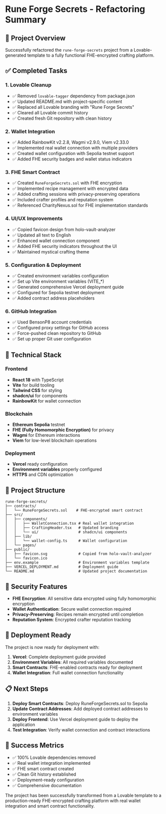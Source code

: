 # Rune Forge Secrets - Refactoring Summary

## 🎯 Project Overview

Successfully refactored the `rune-forge-secrets` project from a Lovable-generated template to a fully functional FHE-encrypted crafting platform.

## ✅ Completed Tasks

### 1. **Lovable Cleanup**
- ✅ Removed `lovable-tagger` dependency from package.json
- ✅ Updated README.md with project-specific content
- ✅ Replaced all Lovable branding with "Rune Forge Secrets"
- ✅ Cleared all Lovable commit history
- ✅ Created fresh Git repository with clean history

### 2. **Wallet Integration**
- ✅ Added RainbowKit v2.2.8, Wagmi v2.9.0, Viem v2.33.0
- ✅ Implemented real wallet connection with multiple providers
- ✅ Created wallet configuration with Sepolia testnet support
- ✅ Added FHE security badges and wallet status indicators

### 3. **FHE Smart Contract**
- ✅ Created `RuneForgeSecrets.sol` with FHE encryption
- ✅ Implemented recipe management with encrypted data
- ✅ Added crafting sessions with privacy-preserving operations
- ✅ Included crafter profiles and reputation system
- ✅ Referenced CharityNexus.sol for FHE implementation standards

### 4. **UI/UX Improvements**
- ✅ Copied favicon design from holo-vault-analyzer
- ✅ Updated all text to English
- ✅ Enhanced wallet connection component
- ✅ Added FHE security indicators throughout the UI
- ✅ Maintained mystical crafting theme

### 5. **Configuration & Deployment**
- ✅ Created environment variables configuration
- ✅ Set up Vite environment variables (VITE_*)
- ✅ Generated comprehensive Vercel deployment guide
- ✅ Configured for Sepolia testnet deployment
- ✅ Added contract address placeholders

### 6. **GitHub Integration**
- ✅ Used BensonP8 account credentials
- ✅ Configured proxy settings for GitHub access
- ✅ Force-pushed clean repository to GitHub
- ✅ Set up proper Git user configuration

## 🔧 Technical Stack

### Frontend
- **React 18** with TypeScript
- **Vite** for build tooling
- **Tailwind CSS** for styling
- **shadcn/ui** for components
- **RainbowKit** for wallet connection

### Blockchain
- **Ethereum Sepolia** testnet
- **FHE (Fully Homomorphic Encryption)** for privacy
- **Wagmi** for Ethereum interactions
- **Viem** for low-level blockchain operations

### Deployment
- **Vercel** ready configuration
- **Environment variables** properly configured
- **HTTPS** and CDN optimization

## 📁 Project Structure

```
rune-forge-secrets/
├── contracts/
│   └── RuneForgeSecrets.sol    # FHE-encrypted smart contract
├── src/
│   ├── components/
│   │   ├── WalletConnection.tsx # Real wallet integration
│   │   ├── CraftingHeader.tsx   # Updated branding
│   │   └── ui/                  # shadcn/ui components
│   ├── lib/
│   │   └── wallet-config.ts     # Wallet configuration
│   └── pages/
├── public/
│   ├── favicon.svg              # Copied from holo-vault-analyzer
│   └── favicon.ico
├── env.example                  # Environment variables template
├── VERCEL_DEPLOYMENT.md         # Deployment guide
└── README.md                    # Updated project documentation
```

## 🔐 Security Features

- **FHE Encryption**: All sensitive data encrypted using fully homomorphic encryption
- **Wallet Authentication**: Secure wallet connection required
- **Privacy-Preserving**: Recipes remain encrypted until completion
- **Reputation System**: Encrypted crafter reputation tracking

## 🚀 Deployment Ready

The project is now ready for deployment with:

1. **Vercel**: Complete deployment guide provided
2. **Environment Variables**: All required variables documented
3. **Smart Contracts**: FHE-enabled contracts ready for deployment
4. **Wallet Integration**: Full wallet connection functionality

## 📋 Next Steps

1. **Deploy Smart Contracts**: Deploy RuneForgeSecrets.sol to Sepolia
2. **Update Contract Addresses**: Add deployed contract addresses to environment variables
3. **Deploy Frontend**: Use Vercel deployment guide to deploy the application
4. **Test Integration**: Verify wallet connection and contract interactions

## 🎉 Success Metrics

- ✅ 100% Lovable dependencies removed
- ✅ Real wallet integration implemented
- ✅ FHE smart contract created
- ✅ Clean Git history established
- ✅ Deployment-ready configuration
- ✅ Comprehensive documentation

The project has been successfully transformed from a Lovable template to a production-ready FHE-encrypted crafting platform with real wallet integration and smart contract functionality.
